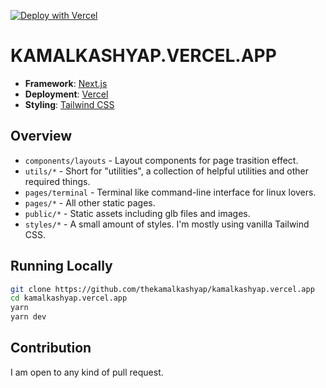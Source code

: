 [![Deploy with Vercel](https://vercel.com/button)](https://vercel.com/new/git/external?repository-url=https://github.com/thekamalkashyap/kamalkashyap.vercel.app)

# KAMALKASHYAP.VERCEL.APP

- **Framework**: [Next.js](https://nextjs.org/)
- **Deployment**: [Vercel](https://vercel.com)
- **Styling**: [Tailwind CSS](https://tailwindcss.com/)

## Overview

- `components/layouts` - Layout components for page trasition effect.
- `utils/*` - Short for "utilities", a collection of helpful utilities and other required things.
- `pages/terminal` - Terminal like command-line interface for linux lovers.
- `pages/*` - All other static pages.
- `public/*` - Static assets including glb files and images.
- `styles/*` - A small amount of styles. I'm mostly using vanilla Tailwind CSS.

## Running Locally

```bash
git clone https://github.com/thekamalkashyap/kamalkashyap.vercel.app
cd kamalkashyap.vercel.app
yarn
yarn dev
```

## Contribution

I am open to any kind of pull request.